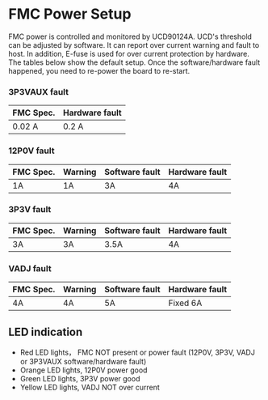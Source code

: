# FMC Power Setup

FMC power is controlled and monitored by UCD90124A. UCD's threshold can be adjusted by software. It can report over current warning and fault to host. In addition, E-fuse is used for over current protection by hardware. The tables below show the default setup. Once the software/hardware fault happened, you need to re-power the board to re-start.

### 3P3VAUX fault
| FMC Spec. | Hardware fault |
|-----------|----------------|
| 0.02 A     | 0.2 A           |

### 12P0V fault
| FMC Spec. | Warning | Software fault | Hardware fault |
|-----------|---------|----------------|----------------|
| 1A        | 1A      | 3A             | 4A             |

### 3P3V fault
| FMC Spec. | Warning | Software fault | Hardware fault |
|-----------|---------|----------------|----------------|
| 3A        | 3A      | 3.5A           | 4A             |

### VADJ fault
| FMC Spec. | Warning | Software fault | Hardware fault |
|-----------|---------|----------------|----------------|
| 4A        | 4A      | 5A             | Fixed 6A       |

## LED indication

* Red LED lights， FMC NOT present or power fault (12P0V, 3P3V, VADJ or 3P3VAUX software/hardware fault)
* Orange LED lights, 12P0V power good
* Green LED lights, 3P3V power good
* Yellow LED lights, VADJ NOT over current